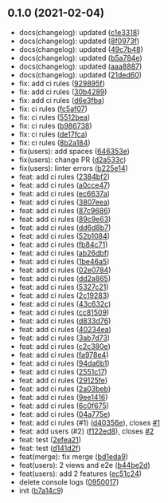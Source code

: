 ## 0.1.0 (2021-02-04)

* docs(changelog): updated ([c1e3318](https://github.com/mspr-integration-continue/mspr-cicd/commit/c1e3318))
* docs(changelog): updated ([8f0973f](https://github.com/mspr-integration-continue/mspr-cicd/commit/8f0973f))
* docs(changelog): updated ([49c7b48](https://github.com/mspr-integration-continue/mspr-cicd/commit/49c7b48))
* docs(changelog): updated ([b5a784e](https://github.com/mspr-integration-continue/mspr-cicd/commit/b5a784e))
* docs(changelog): updated ([aaa8887](https://github.com/mspr-integration-continue/mspr-cicd/commit/aaa8887))
* docs(changelog): updated ([21ded60](https://github.com/mspr-integration-continue/mspr-cicd/commit/21ded60))
* fix: add ci rules ([929895f](https://github.com/mspr-integration-continue/mspr-cicd/commit/929895f))
* fix: add ci rules ([30b4289](https://github.com/mspr-integration-continue/mspr-cicd/commit/30b4289))
* fix: add ci rules ([d6e3fba](https://github.com/mspr-integration-continue/mspr-cicd/commit/d6e3fba))
* fix: ci rules ([fc5af07](https://github.com/mspr-integration-continue/mspr-cicd/commit/fc5af07))
* fix: ci rules ([5512bea](https://github.com/mspr-integration-continue/mspr-cicd/commit/5512bea))
* fix: ci rules ([b986738](https://github.com/mspr-integration-continue/mspr-cicd/commit/b986738))
* fix: ci rules ([de17fca](https://github.com/mspr-integration-continue/mspr-cicd/commit/de17fca))
* fix: ci rules ([8b2a184](https://github.com/mspr-integration-continue/mspr-cicd/commit/8b2a184))
* fix(users): add spaces ([646353e](https://github.com/mspr-integration-continue/mspr-cicd/commit/646353e))
* fix(users): change PR ([d2a533c](https://github.com/mspr-integration-continue/mspr-cicd/commit/d2a533c))
* fix(users): linter errors ([b225e14](https://github.com/mspr-integration-continue/mspr-cicd/commit/b225e14))
* feat: add ci rules ([2384bf2](https://github.com/mspr-integration-continue/mspr-cicd/commit/2384bf2))
* feat: add ci rules ([a0cce47](https://github.com/mspr-integration-continue/mspr-cicd/commit/a0cce47))
* feat: add ci rules ([ec6637a](https://github.com/mspr-integration-continue/mspr-cicd/commit/ec6637a))
* feat: add ci rules ([3807eea](https://github.com/mspr-integration-continue/mspr-cicd/commit/3807eea))
* feat: add ci rules ([87c9686](https://github.com/mspr-integration-continue/mspr-cicd/commit/87c9686))
* feat: add ci rules ([89c9e63](https://github.com/mspr-integration-continue/mspr-cicd/commit/89c9e63))
* feat: add ci rules ([dd6d8b7](https://github.com/mspr-integration-continue/mspr-cicd/commit/dd6d8b7))
* feat: add ci rules ([52b1084](https://github.com/mspr-integration-continue/mspr-cicd/commit/52b1084))
* feat: add ci rules ([fb84c71](https://github.com/mspr-integration-continue/mspr-cicd/commit/fb84c71))
* feat: add ci rules ([ab26dbf](https://github.com/mspr-integration-continue/mspr-cicd/commit/ab26dbf))
* feat: add ci rules ([1be46a5](https://github.com/mspr-integration-continue/mspr-cicd/commit/1be46a5))
* feat: add ci rules ([02e0784](https://github.com/mspr-integration-continue/mspr-cicd/commit/02e0784))
* feat: add ci rules ([dd2a865](https://github.com/mspr-integration-continue/mspr-cicd/commit/dd2a865))
* feat: add ci rules ([5327c21](https://github.com/mspr-integration-continue/mspr-cicd/commit/5327c21))
* feat: add ci rules ([2c19283](https://github.com/mspr-integration-continue/mspr-cicd/commit/2c19283))
* feat: add ci rules ([43c632c](https://github.com/mspr-integration-continue/mspr-cicd/commit/43c632c))
* feat: add ci rules ([cc81509](https://github.com/mspr-integration-continue/mspr-cicd/commit/cc81509))
* feat: add ci rules ([d833d76](https://github.com/mspr-integration-continue/mspr-cicd/commit/d833d76))
* feat: add ci rules ([40234ea](https://github.com/mspr-integration-continue/mspr-cicd/commit/40234ea))
* feat: add ci rules ([3ab7d73](https://github.com/mspr-integration-continue/mspr-cicd/commit/3ab7d73))
* feat: add ci rules ([c2c380e](https://github.com/mspr-integration-continue/mspr-cicd/commit/c2c380e))
* feat: add ci rules ([fa978e4](https://github.com/mspr-integration-continue/mspr-cicd/commit/fa978e4))
* feat: add ci rules ([94da6b1](https://github.com/mspr-integration-continue/mspr-cicd/commit/94da6b1))
* feat: add ci rules ([2551c17](https://github.com/mspr-integration-continue/mspr-cicd/commit/2551c17))
* feat: add ci rules ([29125fe](https://github.com/mspr-integration-continue/mspr-cicd/commit/29125fe))
* feat: add ci rules ([2a03beb](https://github.com/mspr-integration-continue/mspr-cicd/commit/2a03beb))
* feat: add ci rules ([9ee1416](https://github.com/mspr-integration-continue/mspr-cicd/commit/9ee1416))
* feat: add ci rules ([6c0f675](https://github.com/mspr-integration-continue/mspr-cicd/commit/6c0f675))
* feat: add ci rules ([04a775e](https://github.com/mspr-integration-continue/mspr-cicd/commit/04a775e))
* feat: add ci rules (#1) ([d40356e](https://github.com/mspr-integration-continue/mspr-cicd/commit/d40356e)), closes [#1](https://github.com/mspr-integration-continue/mspr-cicd/issues/1)
* feat: add users (#2) ([f122ed8](https://github.com/mspr-integration-continue/mspr-cicd/commit/f122ed8)), closes [#2](https://github.com/mspr-integration-continue/mspr-cicd/issues/2)
* feat: test ([2efea21](https://github.com/mspr-integration-continue/mspr-cicd/commit/2efea21))
* feat: test ([d141d2f](https://github.com/mspr-integration-continue/mspr-cicd/commit/d141d2f))
* feat(merge): fix merge ([bd1eda9](https://github.com/mspr-integration-continue/mspr-cicd/commit/bd1eda9))
* feat(users): 2 views and e2e ([b44be2d](https://github.com/mspr-integration-continue/mspr-cicd/commit/b44be2d))
* feat(users): add 2 features ([ec51c24](https://github.com/mspr-integration-continue/mspr-cicd/commit/ec51c24))
* delete console logs ([0950017](https://github.com/mspr-integration-continue/mspr-cicd/commit/0950017))
* init ([b7a14c9](https://github.com/mspr-integration-continue/mspr-cicd/commit/b7a14c9))



